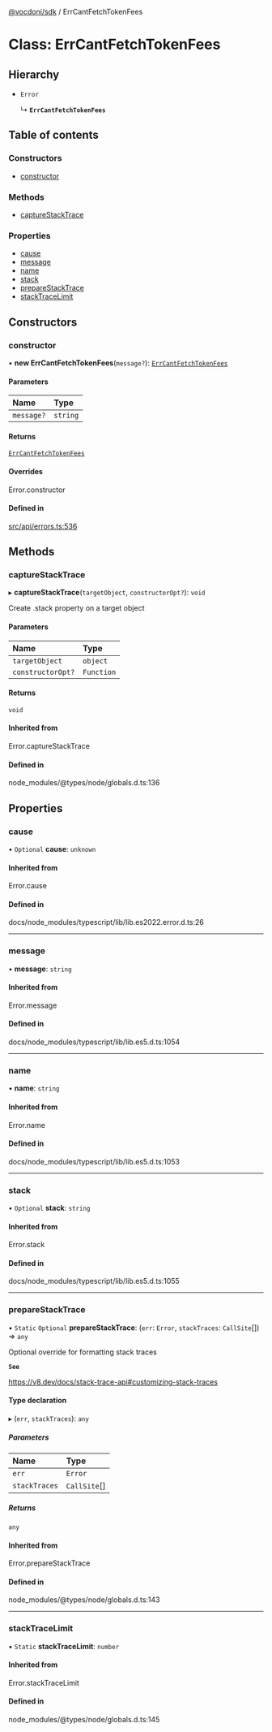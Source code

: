 [@vocdoni/sdk](/sdk) / ErrCantFetchTokenFees

# Class: ErrCantFetchTokenFees

## Hierarchy

- `Error`

  ↳ **`ErrCantFetchTokenFees`**

## Table of contents

### Constructors

- [constructor](ErrCantFetchTokenFees#constructor)

### Methods

- [captureStackTrace](ErrCantFetchTokenFees#capturestacktrace)

### Properties

- [cause](ErrCantFetchTokenFees#cause)
- [message](ErrCantFetchTokenFees#message)
- [name](ErrCantFetchTokenFees#name)
- [stack](ErrCantFetchTokenFees#stack)
- [prepareStackTrace](ErrCantFetchTokenFees#preparestacktrace)
- [stackTraceLimit](ErrCantFetchTokenFees#stacktracelimit)

## Constructors

### constructor

• **new ErrCantFetchTokenFees**(`message?`): [`ErrCantFetchTokenFees`](ErrCantFetchTokenFees)

#### Parameters

| Name | Type |
| :------ | :------ |
| `message?` | `string` |

#### Returns

[`ErrCantFetchTokenFees`](ErrCantFetchTokenFees)

#### Overrides

Error.constructor

#### Defined in

[src/api/errors.ts:536](https://github.com/vocdoni/vocdoni-sdk/blob/179c92b4cecfec787d968dc02b519f64ee15c5d3/src/api/errors.ts#L536)

## Methods

### captureStackTrace

▸ **captureStackTrace**(`targetObject`, `constructorOpt?`): `void`

Create .stack property on a target object

#### Parameters

| Name | Type |
| :------ | :------ |
| `targetObject` | `object` |
| `constructorOpt?` | `Function` |

#### Returns

`void`

#### Inherited from

Error.captureStackTrace

#### Defined in

node_modules/@types/node/globals.d.ts:136

## Properties

### cause

• `Optional` **cause**: `unknown`

#### Inherited from

Error.cause

#### Defined in

docs/node_modules/typescript/lib/lib.es2022.error.d.ts:26

___

### message

• **message**: `string`

#### Inherited from

Error.message

#### Defined in

docs/node_modules/typescript/lib/lib.es5.d.ts:1054

___

### name

• **name**: `string`

#### Inherited from

Error.name

#### Defined in

docs/node_modules/typescript/lib/lib.es5.d.ts:1053

___

### stack

• `Optional` **stack**: `string`

#### Inherited from

Error.stack

#### Defined in

docs/node_modules/typescript/lib/lib.es5.d.ts:1055

___

### prepareStackTrace

▪ `Static` `Optional` **prepareStackTrace**: (`err`: `Error`, `stackTraces`: `CallSite`[]) => `any`

Optional override for formatting stack traces

**`See`**

https://v8.dev/docs/stack-trace-api#customizing-stack-traces

#### Type declaration

▸ (`err`, `stackTraces`): `any`

##### Parameters

| Name | Type |
| :------ | :------ |
| `err` | `Error` |
| `stackTraces` | `CallSite`[] |

##### Returns

`any`

#### Inherited from

Error.prepareStackTrace

#### Defined in

node_modules/@types/node/globals.d.ts:143

___

### stackTraceLimit

▪ `Static` **stackTraceLimit**: `number`

#### Inherited from

Error.stackTraceLimit

#### Defined in

node_modules/@types/node/globals.d.ts:145
